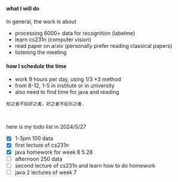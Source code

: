 #### what I will do
In general, the work is about 
- processing 6000+ data for recognition (labelme)
- learn cs231n (computer vision)
- read paper on arxiv (personally prefer reading classical papers)
- listening the meeting
  
#### how I schedule the time
- work 9 hours per day, using 1/3 *3 method
- from 8-12, 1-5 in institute or in university
- also need to find time for java and reading

```
知之者不如好之者，好之者不如乐之者.
```
<br>

here is my todo list in 2024/5/27
- [x] 1-3pm 100 data
- [x] first lecture of cs231n
- [x] java homework for week 6
5.28
- [ ] afternoon 250 data
- [ ] second lecture of cs231n and learn how to do homework
- [ ] java 2 lectures of week 7 
